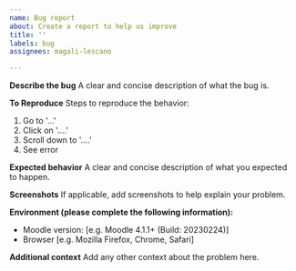 ```yaml
---
name: Bug report
about: Create a report to help us improve
title: ''
labels: bug
assignees: magali-lescano

---
```


**Describe the bug**
A clear and concise description of what the bug is.

**To Reproduce**
Steps to reproduce the behavior:
1. Go to '...'
2. Click on '....'
3. Scroll down to '....'
4. See error

**Expected behavior**
A clear and concise description of what you expected to happen.

**Screenshots**
If applicable, add screenshots to help explain your problem.

**Environment (please complete the following information):**
 - Moodle version: [e.g. Moodle 4.1.1+ (Build: 20230224)]
 - Browser [e.g. Mozilla Firefox, Chrome, Safari]

**Additional context**
Add any other context about the problem here.
